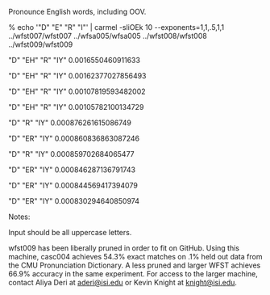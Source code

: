 Pronounce English words, including OOV.

% echo '"D" "E" "R" "I"' | carmel -sliOEk 10 --exponents=1,1,.5,1,1 ../wfst007/wfst007 ../wfsa005/wfsa005 ../wfst008/wfst008 ../wfst009/wfst009 


"D" "EH" "R" "IY" 0.0016550460911633

"D" "EH" "R" "IY" 0.00162377027856493

"D" "EH" "R" "IY" 0.00107819593482002

"D" "EH" "R" "IY" 0.00105782100134729

"D" "R" "IY" 0.000876261615086749

"D" "ER" "IY" 0.000860836863087246

"D" "R" "IY" 0.000859702684065477

"D" "ER" "IY" 0.000846287136791743

"D" "ER" "IY" 0.000844569417394079

"D" "ER" "IY" 0.000830294640850974

Notes:

Input should be all uppercase letters.

wfst009 has been liberally pruned in order to fit on GitHub. Using this machine, casc004 achieves 54.3% exact matches on .1% held out data from the CMU Pronunciation Dictionary. A less pruned and larger WFST achieves 66.9% accuracy in the same experiment. For access to the larger machine, contact Aliya Deri at aderi@isi.edu or Kevin Knight at knight@isi.edu.

